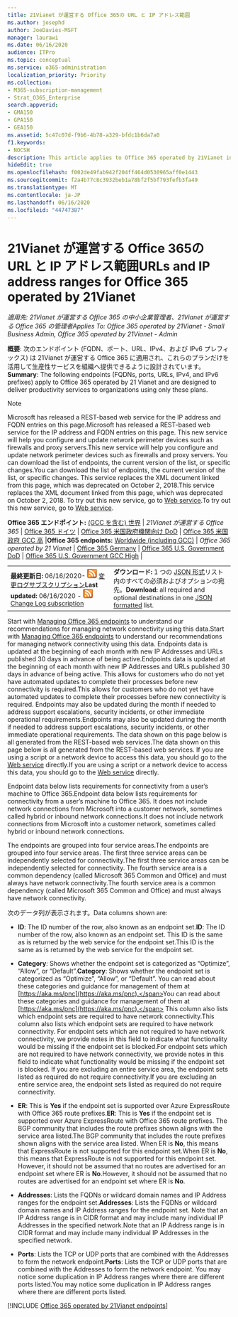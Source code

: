 ```yaml
---
title: 21Vianet が運営する Office 365の URL と IP アドレス範囲
ms.author: josephd
author: JoeDavies-MSFT
manager: laurawi
ms.date: 06/16/2020
audience: ITPro
ms.topic: conceptual
ms.service: o365-administration
localization_priority: Priority
ms.collection:
- M365-subscription-management
- Strat_O365_Enterprise
search.appverid:
- GMA150
- GPA150
- GEA150
ms.assetid: 5c47c07d-f9b6-4b78-a329-bfdc1b6da7a0
f1.keywords:
- NOCSH
description: This article applies to Office 365 operated by 21Vianet in China. This article lists the URLs and IP address ranges used by Office 365 operated by 21Vianet.
hideEdit: true
ms.openlocfilehash: f002de49fab942f204ff464d0530965aff0e1443
ms.sourcegitcommit: f2a4b77c8c3932beb1a78bf2f5bf793fefb3fa49
ms.translationtype: MT
ms.contentlocale: ja-JP
ms.lasthandoff: 06/16/2020
ms.locfileid: "44747387"
---
```

# <a name="urls-and-ip-address-ranges-for-office-365-operated-by-21vianet"></a><span data-ttu-id="31238-104">21Vianet が運営する Office 365の URL と IP アドレス範囲</span><span class="sxs-lookup"><span data-stu-id="31238-104">URLs and IP address ranges for Office 365 operated by 21Vianet</span></span>

 <span data-ttu-id="31238-105">*適用先: 21Vianet が運営する Office 365 の中小企業管理者、21Vianet が運営する Office 365 の管理者*</span><span class="sxs-lookup"><span data-stu-id="31238-105">*Applies To: Office 365 operated by 21Vianet - Small Business Admin, Office 365 operated by 21Vianet - Admin*</span></span>

<span data-ttu-id="31238-106">**概要**: 次のエンドポイント (FQDN、ポート、URL、IPv4、および IPv6 プレフィックス) は 21Vianet が運営する Office 365 に適用され、これらのプランだけを活用して生産性サービスを組織へ提供できるように設計されています。</span><span class="sxs-lookup"><span data-stu-id="31238-106">**Summary**: The following endpoints (FQDNs, ports, URLs, IPv4, and IPv6 prefixes) apply to Office 365 operated by 21 Vianet and are designed to deliver productivity services to organizations using only these plans.</span></span>
  
> [!NOTE]
> <span data-ttu-id="31238-107">Microsoft has released a REST-based web service for the IP address and FQDN entries on this page.</span><span class="sxs-lookup"><span data-stu-id="31238-107">Microsoft has released a REST-based web service for the IP address and FQDN entries on this page.</span></span> <span data-ttu-id="31238-108">This new service will help you configure and update network perimeter devices such as firewalls and proxy servers.</span><span class="sxs-lookup"><span data-stu-id="31238-108">This new service will help you configure and update network perimeter devices such as firewalls and proxy servers.</span></span> <span data-ttu-id="31238-109">You can download the list of endpoints, the current version of the list, or specific changes.</span><span class="sxs-lookup"><span data-stu-id="31238-109">You can download the list of endpoints, the current version of the list, or specific changes.</span></span> <span data-ttu-id="31238-110">This service replaces the XML document linked from this page, which was deprecated on October 2, 2018.</span><span class="sxs-lookup"><span data-stu-id="31238-110">This service replaces the XML document linked from this page, which was deprecated on October 2, 2018.</span></span> <span data-ttu-id="31238-111">To try out this new service, go to [Web service](office-365-ip-web-service.md).</span><span class="sxs-lookup"><span data-stu-id="31238-111">To try out this new service, go to [Web service](office-365-ip-web-service.md).</span></span>
  
 <span data-ttu-id="31238-112">**Office 365 エンドポイント:** [(GCC を含む) 世界](urls-and-ip-address-ranges.md)  | *21Vianet が運営する Office 365* | [Office 365 ドイツ](office-365-germany-endpoints.md) |  [Office 365 米国政府機関向け DoD](office-365-u-s-government-dod-endpoints.md) | [Office 365 米国政府 GCC 高](office-365-u-s-government-gcc-high-endpoints.md) |</span><span class="sxs-lookup"><span data-stu-id="31238-112">**Office 365 endpoints:** [Worldwide (including GCC)](urls-and-ip-address-ranges.md)  | *Office 365 operated by 21 Vianet* | [Office 365 Germany](office-365-germany-endpoints.md) | [Office 365 U.S. Government DoD](office-365-u-s-government-dod-endpoints.md) | [Office 365 U.S. Government GCC High](office-365-u-s-government-gcc-high-endpoints.md) |</span></span>
  
|||
|:-----|:-----|
|<span data-ttu-id="31238-113">**最終更新日:** 06/16/2020- ![ RSS ](media/5dc6bb29-25db-4f44-9580-77c735492c4b.png) [変更ログサブスクリプション](https://endpoints.office.com/version/China?allversions=true&format=rss&clientrequestid=b10c5ed1-bad1-445f-b386-b919946339a7)</span><span class="sxs-lookup"><span data-stu-id="31238-113">**Last updated:** 06/16/2020 - ![RSS](media/5dc6bb29-25db-4f44-9580-77c735492c4b.png) [Change Log subscription](https://endpoints.office.com/version/China?allversions=true&format=rss&clientrequestid=b10c5ed1-bad1-445f-b386-b919946339a7)</span></span>|<span data-ttu-id="31238-114">**ダウンロード:** 1 つの [JSON 形式](https://endpoints.office.com/endpoints/China?clientrequestid=b10c5ed1-bad1-445f-b386-b919946339a7)リスト内のすべての必須およびオプションの宛先。</span><span class="sxs-lookup"><span data-stu-id="31238-114">**Download:** all required and optional destinations in one [JSON formatted](https://endpoints.office.com/endpoints/China?clientrequestid=b10c5ed1-bad1-445f-b386-b919946339a7) list.</span></span>  <br/> |

<span data-ttu-id="31238-115">Start with [Managing Office 365 endpoints](managing-office-365-endpoints.md) to understand our recommendations for managing network connectivity using this data.</span><span class="sxs-lookup"><span data-stu-id="31238-115">Start with [Managing Office 365 endpoints](managing-office-365-endpoints.md) to understand our recommendations for managing network connectivity using this data.</span></span> <span data-ttu-id="31238-116">Endpoints data is updated at the beginning of each month with new IP Addresses and URLs published 30 days in advance of being active.</span><span class="sxs-lookup"><span data-stu-id="31238-116">Endpoints data is updated at the beginning of each month with new IP Addresses and URLs published 30 days in advance of being active.</span></span> <span data-ttu-id="31238-117">This allows for customers who do not yet have automated updates to complete their processes before new connectivity is required.</span><span class="sxs-lookup"><span data-stu-id="31238-117">This allows for customers who do not yet have automated updates to complete their processes before new connectivity is required.</span></span> <span data-ttu-id="31238-118">Endpoints may also be updated during the month if needed to address support escalations, security incidents, or other immediate operational requirements.</span><span class="sxs-lookup"><span data-stu-id="31238-118">Endpoints may also be updated during the month if needed to address support escalations, security incidents, or other immediate operational requirements.</span></span> <span data-ttu-id="31238-119">The data shown on this page below is all generated from the REST-based web services.</span><span class="sxs-lookup"><span data-stu-id="31238-119">The data shown on this page below is all generated from the REST-based web services.</span></span> <span data-ttu-id="31238-120">If you are using a script or a network device to access this data, you should go to the [Web service](office-365-ip-web-service.md) directly.</span><span class="sxs-lookup"><span data-stu-id="31238-120">If you are using a script or a network device to access this data, you should go to the [Web service](office-365-ip-web-service.md) directly.</span></span>

<span data-ttu-id="31238-121">Endpoint data below lists requirements for connectivity from a user’s machine to Office 365.</span><span class="sxs-lookup"><span data-stu-id="31238-121">Endpoint data below lists requirements for connectivity from a user’s machine to Office 365.</span></span> <span data-ttu-id="31238-122">It does not include network connections from Microsoft into a customer network, sometimes called hybrid or inbound network connections.</span><span class="sxs-lookup"><span data-stu-id="31238-122">It does not include network connections from Microsoft into a customer network, sometimes called hybrid or inbound network connections.</span></span>

<span data-ttu-id="31238-123">The endpoints are grouped into four service areas.</span><span class="sxs-lookup"><span data-stu-id="31238-123">The endpoints are grouped into four service areas.</span></span> <span data-ttu-id="31238-124">The first three service areas can be independently selected for connectivity.</span><span class="sxs-lookup"><span data-stu-id="31238-124">The first three service areas can be independently selected for connectivity.</span></span> <span data-ttu-id="31238-125">The fourth service area is a common dependency (called Microsoft 365 Common and Office) and must always have network connectivity.</span><span class="sxs-lookup"><span data-stu-id="31238-125">The fourth service area is a common dependency (called Microsoft 365 Common and Office) and must always have network connectivity.</span></span>

<span data-ttu-id="31238-126">次のデータ列が表示されます。</span><span class="sxs-lookup"><span data-stu-id="31238-126">Data columns shown are:</span></span>

- <span data-ttu-id="31238-127">**ID**: The ID number of the row, also known as an endpoint set.</span><span class="sxs-lookup"><span data-stu-id="31238-127">**ID**: The ID number of the row, also known as an endpoint set.</span></span> <span data-ttu-id="31238-128">This ID is the same as is returned by the web service for the endpoint set.</span><span class="sxs-lookup"><span data-stu-id="31238-128">This ID is the same as is returned by the web service for the endpoint set.</span></span>

- <span data-ttu-id="31238-129">**Category**: Shows whether the endpoint set is categorized as “Optimize”, “Allow”, or “Default”.</span><span class="sxs-lookup"><span data-stu-id="31238-129">**Category**: Shows whether the endpoint set is categorized as “Optimize”, “Allow”, or “Default”.</span></span> <span data-ttu-id="31238-130">You can read about these categories and guidance for management of them at [https://aka.ms/pnc](https://aka.ms/pnc).</span><span class="sxs-lookup"><span data-stu-id="31238-130">You can read about these categories and guidance for management of them at [https://aka.ms/pnc](https://aka.ms/pnc).</span></span> <span data-ttu-id="31238-131">This column also lists which endpoint sets are required to have network connectivity.</span><span class="sxs-lookup"><span data-stu-id="31238-131">This column also lists which endpoint sets are required to have network connectivity.</span></span> <span data-ttu-id="31238-132">For endpoint sets which are not required to have network connectivity, we provide notes in this field to indicate what functionality would be missing if the endpoint set is blocked.</span><span class="sxs-lookup"><span data-stu-id="31238-132">For endpoint sets which are not required to have network connectivity, we provide notes in this field to indicate what functionality would be missing if the endpoint set is blocked.</span></span> <span data-ttu-id="31238-133">If you are excluding an entire service area, the endpoint sets listed as required do not require connectivity.</span><span class="sxs-lookup"><span data-stu-id="31238-133">If you are excluding an entire service area, the endpoint sets listed as required do not require connectivity.</span></span>

- <span data-ttu-id="31238-134">**ER**: This is **Yes** if the endpoint set is supported over Azure ExpressRoute with Office 365 route prefixes.</span><span class="sxs-lookup"><span data-stu-id="31238-134">**ER**: This is **Yes** if the endpoint set is supported over Azure ExpressRoute with Office 365 route prefixes.</span></span> <span data-ttu-id="31238-135">The BGP community that includes the route prefixes shown aligns with the service area listed.</span><span class="sxs-lookup"><span data-stu-id="31238-135">The BGP community that includes the route prefixes shown aligns with the service area listed.</span></span> <span data-ttu-id="31238-136">When ER is **No**, this means that ExpressRoute is not supported for this endpoint set.</span><span class="sxs-lookup"><span data-stu-id="31238-136">When ER is **No**, this means that ExpressRoute is not supported for this endpoint set.</span></span> <span data-ttu-id="31238-137">However, it should not be assumed that no routes are advertised for an endpoint set where ER is **No**.</span><span class="sxs-lookup"><span data-stu-id="31238-137">However, it should not be assumed that no routes are advertised for an endpoint set where ER is **No**.</span></span>

- <span data-ttu-id="31238-138">**Addresses**: Lists the FQDNs or wildcard domain names and IP Address ranges for the endpoint set.</span><span class="sxs-lookup"><span data-stu-id="31238-138">**Addresses**: Lists the FQDNs or wildcard domain names and IP Address ranges for the endpoint set.</span></span> <span data-ttu-id="31238-139">Note that an IP Address range is in CIDR format and may include many individual IP Addresses in the specified network.</span><span class="sxs-lookup"><span data-stu-id="31238-139">Note that an IP Address range is in CIDR format and may include many individual IP Addresses in the specified network.</span></span>
 
- <span data-ttu-id="31238-140">**Ports**: Lists the TCP or UDP ports that are combined with the Addresses to form the network endpoint.</span><span class="sxs-lookup"><span data-stu-id="31238-140">**Ports**: Lists the TCP or UDP ports that are combined with the Addresses to form the network endpoint.</span></span> <span data-ttu-id="31238-141">You may notice some duplication in IP Address ranges where there are different ports listed.</span><span class="sxs-lookup"><span data-stu-id="31238-141">You may notice some duplication in IP Address ranges where there are different ports listed.</span></span>

[!INCLUDE [Office 365 operated by 21Vianet endpoints](./includes/office-365-operated-by-21vianet-endpoints.md)]


